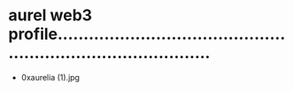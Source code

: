 # aurel web3 profile...................................................................................
- 0xaurelia (1).jpg
